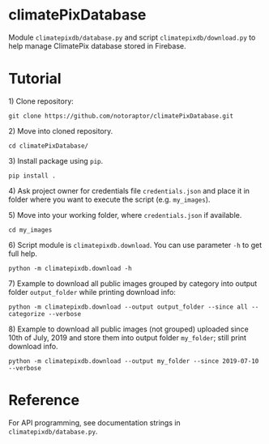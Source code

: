 # climatePixDatabase

Module `climatepixdb/database.py` and script `climatepixdb/download.py`
to help manage ClimatePix database stored in Firebase.

# Tutorial

1\) Clone repository:
```
git clone https://github.com/notoraptor/climatePixDatabase.git
```

2\) Move into cloned repository.
```
cd climatePixDatabase/
```

3\) Install package using `pip`.
```
pip install .
```

4\) Ask project owner for credentials file `credentials.json`
and place it in folder where you want to execute the script (e.g. `my_images`).

5\) Move into your working folder, where `credentials.json` if available.
```
cd my_images
```

6\) Script module is `climatepixdb.download`. You can use parameter `-h` to get full help.
```
python -m climatepixdb.download -h
```

7\) Example to download all public images grouped by category
into output folder `output_folder` while printing download info:
```
python -m climatepixdb.download --output output_folder --since all --categorize --verbose
```

8\) Example to download all public images (not grouped) uploaded since 10th of July, 2019
and store them into output folder `my_folder`; still print download info.
```
python -m climatepixdb.download --output my_folder --since 2019-07-10 --verbose
```

# Reference

For API programming, see documentation strings in `climatepixdb/database.py`.
